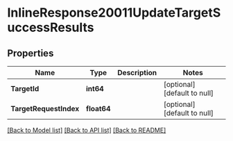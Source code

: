 # InlineResponse20011UpdateTargetSuccessResults

## Properties
Name | Type | Description | Notes
------------ | ------------- | ------------- | -------------
**TargetId** | **int64** |  | [optional] [default to null]
**TargetRequestIndex** | **float64** |  | [optional] [default to null]

[[Back to Model list]](../README.md#documentation-for-models) [[Back to API list]](../README.md#documentation-for-api-endpoints) [[Back to README]](../README.md)

